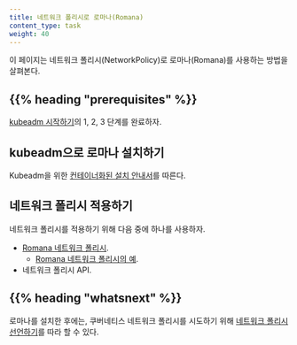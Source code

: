 ```yaml
---
title: 네트워크 폴리시로 로마나(Romana)
content_type: task
weight: 40
---
```




<!-- overview -->

이 페이지는 네트워크 폴리시(NetworkPolicy)로 로마나(Romana)를 사용하는 방법을 살펴본다.



## {{% heading "prerequisites" %}}


[kubeadm 시작하기](/docs/getting-started-guides/kubeadm/)의 1, 2, 3 단계를 완료하자.



<!-- steps -->

## kubeadm으로 로마나 설치하기

Kubeadm을 위한 [컨테이너화된 설치 안내서](https://github.com/romana/romana/tree/master/containerize)를 따른다.

## 네트워크 폴리시 적용하기

네트워크 폴리시를 적용하기 위해 다음 중에 하나를 사용하자.

* [Romana 네트워크 폴리시](https://github.com/romana/romana/wiki/Romana-policies).
    * [Romana 네트워크 폴리시의 예](https://github.com/romana/core/blob/master/doc/policy.md).
* 네트워크 폴리시 API.



## {{% heading "whatsnext" %}}


로마나를 설치한 후에는, 쿠버네티스 네트워크 폴리시를 시도하기 위해 [네트워크 폴리시 선언하기](/docs/tasks/administer-cluster/declare-network-policy/)를 따라 할 수 있다.




